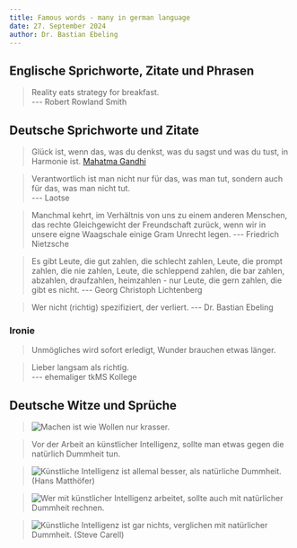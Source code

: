 ```yaml
---
title: Famous words - many in german language
date: 27. September 2024
author: Dr. Bastian Ebeling
---
```


## Englische Sprichworte, Zitate und Phrasen

> Reality eats strategy for breakfast.  
> --- Robert Rowland Smith

## Deutsche Sprichworte und Zitate

> Glück ist, wenn das, was du denkst, was du sagst und was du tust, in Harmonie ist.
> [Mahatma Gandhi](https://www.buboquote.com/de/autor/16-gandhi)

> Verantwortlich ist man nicht nur für das, was man tut, sondern auch für das, was man nicht tut.  
> --- Laotse

> Manchmal kehrt, im Verhältnis von uns zu einem anderen Menschen, das rechte Gleichgewicht der Freundschaft zurück, wenn wir in unsere eigne Waagschale einige Gram Unrecht legen.
> --- Friedrich Nietzsche

> Es gibt Leute, die gut zahlen, die schlecht zahlen, Leute, die prompt zahlen, die nie zahlen, Leute, die schleppend zahlen, die bar zahlen, abzahlen, draufzahlen, heimzahlen - nur Leute, die gern zahlen, die gibt es nicht.
> --- Georg Christoph Lichtenberg

> Wer nicht (richtig) spezifiziert, der verliert.
> --- Dr. Bastian Ebeling 

### Ironie

> Unmögliches wird sofort erledigt, Wunder brauchen etwas länger.

> Lieber langsam als richtig.  
> --- ehemaliger tkMS Kollege

## Deutsche Witze und Sprüche

> ![Machen ist wie Wollen nur krasser.](https://ulrike-wathling.com/cdn/shop/products/1089-A4b.jpg "Machen ist wie Wollen nur krasser.")

> Vor der Arbeit an künstlicher Intelligenz, sollte man etwas gegen die natürlich Dummheit tun.

> ![Künstliche Intelligenz ist allemal besser, als natürliche Dummheit. (Hans Matthöfer)](https://cdnext.funpot.net/bild/funpot0000343148/ef/Kuenstliche_Intelligenz.jpg "Künstliche Intelligenz ist allemal besser, als natürliche Dummheit. (Hans Matthöfer)")

> ![Wer mit künstlicher Intelligenz arbeitet, sollte auch mit natürlicher Dummheit rechnen.](https://cdnext.funpot.net/bild/ea79d00688bac4ba/1b/Wer_mit_kuenstlicher_Intelligenz.jpg "Wer mit künstlicher Intelligenz arbeitet, sollte auch mit natürlicher Dummheit rechnen.")

> ![Künstliche Intelligenz ist gar nichts, verglichen mit natürlicher Dummheit. (Steve Carell)](https://cdnext.funpot.net/bild/3fd8925746457dc5/a7/Kuenstliche_Intelligenz.jpg "Künstliche Intelligenz ist gar nichts, verglichen mit natürlicher Dummheit. (Steve Carell)")
